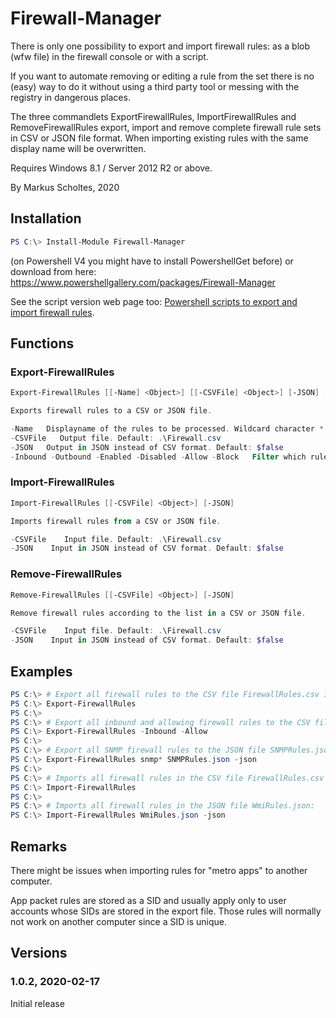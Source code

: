 
# Firewall-Manager

There is only one possibility to export and import firewall rules: as a blob (wfw file) in the
firewall console or with a script.

If you want to automate removing or editing a rule from the set there is no (easy) way to do it
without using a third party tool or messing with the registry in dangerous places.

The three commandlets ExportFirewallRules, ImportFirewallRules and RemoveFirewallRules export,
import and remove complete firewall rule sets in CSV or JSON file format.
When importing existing rules with the same display name will be overwritten.

Requires Windows 8.1 / Server 2012 R2 or above.

By Markus Scholtes, 2020

## Installation

```powershell
PS C:\> Install-Module Firewall-Manager
```

(on Powershell V4 you might have to install PowershellGet before) or download from here:
https://www.powershellgallery.com/packages/Firewall-Manager

See the script version web page too:
[Powershell scripts to export and import firewall rules](https://gallery.technet.microsoft.com/Powershell-to-export-and-23287694).

## Functions

### Export-FirewallRules

```powershell
Export-FirewallRules [[-Name] <Object>] [[-CSVFile] <Object>] [-JSON] [-Inbound] [-Outbound] [-Enabled] [-Disabled] [-Allow] [-Block]

Exports firewall rules to a CSV or JSON file.

-Name   Displayname of the rules to be processed. Wildcard character * is allowed. Default: *
-CSVFile   Output file. Default: .\Firewall.csv
-JSON   Output in JSON instead of CSV format. Default: $false
-Inbound -Outbound -Enabled -Disabled -Allow -Block   Filter which rules to export
```

### Import-FirewallRules

```powershell
Import-FirewallRules [[-CSVFile] <Object>] [-JSON]

Imports firewall rules from a CSV or JSON file.

-CSVFile    Input file. Default: .\Firewall.csv
-JSON    Input in JSON instead of CSV format. Default: $false
```

### Remove-FirewallRules

```powershell
Remove-FirewallRules [[-CSVFile] <Object>] [-JSON]

Remove firewall rules according to the list in a CSV or JSON file.

-CSVFile    Input file. Default: .\Firewall.csv
-JSON    Input in JSON instead of CSV format. Default: $false
```

## Examples

```powershell
PS C:\> # Export all firewall rules to the CSV file FirewallRules.csv in the current directory:
PS C:\> Export-FirewallRules
PS C:\>
PS C:\> # Export all inbound and allowing firewall rules to the CSV file FirewallRules.csv in the current directory:
PS C:\> Export-FirewallRules -Inbound -Allow
PS C:\>
PS C:\> # Export all SNMP firewall rules to the JSON file SNMPRules.json:
PS C:\> Export-FirewallRules snmp* SNMPRules.json -json
PS C:\>
PS C:\> # Imports all firewall rules in the CSV file FirewallRules.csv in the current directory:
PS C:\> Import-FirewallRules
PS C:\>
PS C:\> # Imports all firewall rules in the JSON file WmiRules.json:
PS C:\> Import-FirewallRules WmiRules.json -json
```

## Remarks

There might be issues when importing rules for "metro apps" to another computer.

App packet rules are stored as a SID and usually apply only to user accounts whose SIDs are stored
in the export file. Those rules will normally not work on another computer since a SID is unique.

## Versions

### 1.0.2, 2020-02-17

Initial release

